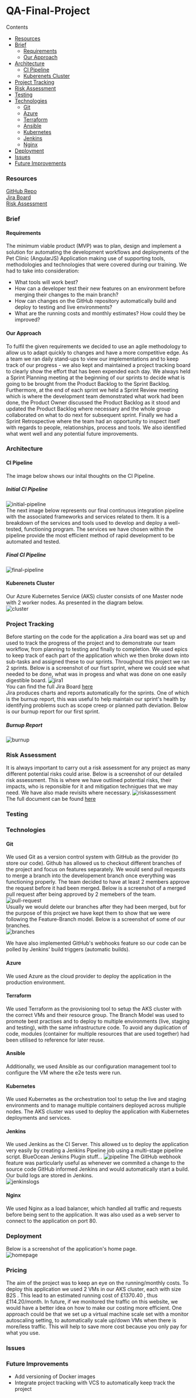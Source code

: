 # QA-Final-Project

Contents
- [Resources](#resources)
- [Brief](#brief)
  * [Requirements](#requirements)
  * [Our Approach](#our-approach)
- [Architecture](#architecture)
  * [CI Pipeline](#ci-pipeline)
  * [Kuberenets Cluster](#kuberenets-cluster)
- [Project Tracking](#project-tracking)
- [Risk Assessment](#risk-assessment)
- [Testing](#testing)
- [Technologies](#technologies)
  * [Git](#git)
  * [Azure](#azure)
  * [Terraform](#terraform)
  * [Ansible](#ansible)
  * [Kubernetes](#kubernetes)
  * [Jenkins](#jenkins)
  * [Nginx](#nginx)
- [Deployment](#deployment)
- [Issues](#issues)
- [Future Improvements](#future-improvements)


### Resources
[GitHub Repo](https://github.com/thomas-hennessy-work/QA-Final-Project)  
[Jira Board](https://iwanmoreton.atlassian.net/jira/software/projects/DFP/boards/3)  
[Risk Assessment](https://docs.google.com/spreadsheets/d/1FPQhilFS21OTPwLfwnTY9IsM0CSvjkmDsKdMlpmwgIE/edit?usp=sharing)

### Brief

#### Requirements
The minimum viable product (MVP) was to plan, design and implement a solution for 
automating the development workflows and deployments of the Pet Clinic (AngularJS) Application
making use of supporting tools, methodologies and technologies that were
covered during our training. We had to take into consideration:
* What tools will work best?
* How can a developer test their new features on an environment before merging their changes to the main branch?
* How can changes on the GitHub repository automatically build and deploy to testing and live environments?
* What are the running costs and monthly estimates? How could they be improved?

#### Our Approach
To fulfil the given requirements we decided to use an agile methodology to allow us to adapt quickly to changes and have a more competitive edge. As a team we ran daily stand-ups to view our implementations and to 
keep track of our progress - we also kept and maintained a project tracking board to clearly show 
the effort that has been expended each day. We always held a Sprint Planning meeting at the beginning of our sprints 
to decide what is going to be brought from the Product Backlog to the Sprint Backlog. Furthermore, at the end of each 
sprint we held a Sprint Review meeting which is where the development team demonstrated what work had been done, 
the Product Owner discussed the Product Backlog as it stood and updated the Product Backlog where necessary and the 
whole group collaborated on what to do next for subsequent sprint. Finally we had a Sprint Retrospective 
where the team had an opportunity to inspect itself with regards to people, relationships, process and tools. 
We also identified what went well and any potential future improvements.

### Architecture

#### CI Pipeline
The image below shows our inital thoughts on the CI Pipeline.
##### Initial CI Pipeline
![initial-pipeline](https://github.com/thomas-hennessy-work/QA-Final-Project/blob/readme/images/CI-Pipeline1.png)  
The next image below represents our final continuous integration pipeline with the associated frameworks and services related to them.
It is a breakdown of the services and tools used to develop and deploy a well-tested, functioning program.
The services we have chosen within the pipeline provide the most efficient method of rapid development to be automated and tested.
##### Final CI Pipeline
![final-pipeline](https://github.com/thomas-hennessy-work/QA-Final-Project/blob/readme/images/CI-pipeline.png)

#### Kuberenets Cluster
Our Azure Kubernetes Service (AKS) cluster consists of one Master node with 2 worker nodes. As presented in the diagram below.  
![cluster](https://github.com/thomas-hennessy-work/QA-Final-Project/blob/readme/images/aks.png)

### Project Tracking
Before starting on the code for the application a Jira board 
was set up and used to track the progress of the project and to demonstrate our team workflow, from planning to testing and finally to completion. We used epics to keep track of each part of the application which we then broke down into sub-tasks and assigned these to our sprints.
Throughout this project we ran 2 sprints. Below is a screenshot of our fisrt sprint, where we could see what needed to be done, what was in progess and what was done on one easily digestible board.
![jira1](https://github.com/thomas-hennessy-work/QA-Final-Project/blob/readme/images/sprint1.PNG)  
You can find the full Jira Board [here](https://iwanmoreton.atlassian.net/jira/software/projects/DFP/boards/3)  
Jira produces charts and reports automatically for the sprints. One of which is the burnup report, this was useful to help maintain our sprint's health by identifying problems such as scope creep or planned path deviation.
Below is our burnup report for our first sprint.
##### Burnup Report
![burnup](https://github.com/thomas-hennessy-work/QA-Final-Project/blob/readme/images/burnup.PNG)

### Risk Assessment
It is always important to carry out a risk assessment for any project as many different potential risks could arise.
Below is a screenshot of our detailed risk assessment. This is where we have outlined potential risks, their 
impacts, who is reponsible for it and mitigation techniques that we may need. We have also made revisits where necessary.
![riskassessment](https://github.com/thomas-hennessy-work/QA-Final-Project/blob/readme/images/risk-assessment.PNG)  
The full document can be found [here](https://docs.google.com/spreadsheets/d/1FPQhilFS21OTPwLfwnTY9IsM0CSvjkmDsKdMlpmwgIE/edit?usp=sharing)

### Testing

### Technologies

#### Git
We used Git as a version control system with GitHub as the provider (to store our code). Github has allowed us to checkout different branches of the project and focus on features separately. We would send pull requests to merge a branch into the developement branch once everything was functioning properly. 
The team decided to have at least 2 members approve the request before it had been merged. Below is a screenshot of a merged pull request after being approved by 2 memebers of the team.  
![pull-request](https://github.com/thomas-hennessy-work/QA-Final-Project/blob/readme/images/pull-request.PNG)  
Usually we would delete our branches after they had been merged, but for the purpose of this project we have kept them to show that we were following the Feature-Branch model. Below is a screenshot of some of our branches.  
![branches](https://github.com/thomas-hennessy-work/QA-Final-Project/blob/readme/images/branches.PNG)  

We have also implemented GitHub's webhooks feature so our code can be polled by Jenkins' build triggers (automatic builds).

#### Azure
We used Azure as the cloud provider to deploy the application in the production environment.

#### Terraform
We used Terraform as the provisioning tool to setup the AKS cluster with the correct VMs and their resource group. The Branch Model was used to promote best practises and to deploy to multiple environments (live, staging and testing), with the same infrastructure code. To avoid any duplication of code, modules (container for multiple resources that are used together) had been utilised to reference for later reuse.

#### Ansible
Additionally, we used Ansible as our configuration management tool to configure the VM where the e2e tests were run.

#### Kubernetes
We used Kubernetes as the orchestration tool to setup the live and staging environments and to manage multiple containers deployed across multiple nodes. The AKS cluster was used to deploy the application with Kubernetes deployments and services.

#### Jenkins
We used Jenkins as the CI Server. This allowed us to deploy the application very easily by creating a Jenkins Pipeline job using a multi-stage pipeline script.
BlueOcean Jenkins Plugin stuff...
![pipeline]()
The GitHub webhook feature was particularly useful as whenever we commited a change to the source code 
GitHub informed Jenkins and would automatically start a build.
Our build logs are stored in Jenkins.  
![jenkinslogs]()

#### Nginx
We used Nginx as a load balancer, which handled all traffic and requests before being sent to the application.
It was also used as a web server to connect to the application on port 80.

### Deployment
Below is a screenshot of the application's home page.  
![homepage](https://github.com/thomas-hennessy-work/QA-Final-Project/blob/readme/images/homepage.PNG)

### Pricing
The aim of the project was to keep an eye on the running/monthly costs. To deploy this application we used 2 VMs in our AKS cluster, each with size B2S . This lead to an estimated running cost of £1370.40 , thus £114.20/month.
In future, if we monitored the traffic on this website, we would have a better idea on how to make our costing more efficient.
One approach could be that we set up a virtual machine scale set with a monitor autoscaling setting, to automatically scale up/down VMs when there is more/less traffic. This will help to save more cost because you only pay for what you use.

### Issues

### Future Improvements
* Add versioning of Docker images
* Integrate project tracking with VCS to automatically keep track the project
